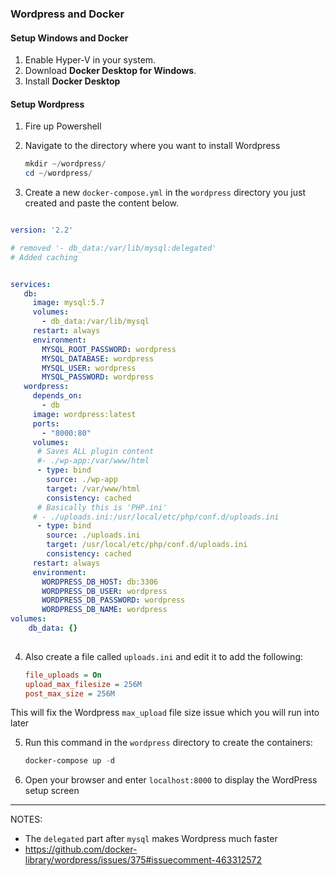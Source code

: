 ### Wordpress and Docker

#### Setup Windows and Docker
1. Enable Hyper-V in your system.
2. Download **Docker Desktop for Windows**.
3. Install **Docker Desktop**

#### Setup Wordpress

1. Fire up Powershell
2. Navigate to the directory where you want to install Wordpress

    ```powershell
    mkdir ~/wordpress/
    cd ~/wordpress/
    ```
3. Create a new ```docker-compose.yml``` in the ```wordpress``` directory you just created and paste the content below. 
   

```yml

version: '2.2'

# removed '- db_data:/var/lib/mysql:delegated'
# Added caching


services:
   db:
     image: mysql:5.7
     volumes:
       - db_data:/var/lib/mysql
     restart: always
     environment:
       MYSQL_ROOT_PASSWORD: wordpress
       MYSQL_DATABASE: wordpress
       MYSQL_USER: wordpress
       MYSQL_PASSWORD: wordpress
   wordpress:
     depends_on:
       - db
     image: wordpress:latest
     ports:
       - "8000:80"
     volumes:
      # Saves ALL plugin content
      #- ./wp-app:/var/www/html
      - type: bind
        source: ./wp-app
        target: /var/www/html
        consistency: cached
      # Basically this is 'PHP.ini'
     # - ./uploads.ini:/usr/local/etc/php/conf.d/uploads.ini
      - type: bind
        source: ./uploads.ini
        target: /usr/local/etc/php/conf.d/uploads.ini
        consistency: cached
     restart: always
     environment:
       WORDPRESS_DB_HOST: db:3306
       WORDPRESS_DB_USER: wordpress
       WORDPRESS_DB_PASSWORD: wordpress
       WORDPRESS_DB_NAME: wordpress
volumes:
    db_data: {}
    
```


4. Also create a file called ```uploads.ini``` and edit it to add the following:

    ```ini
    file_uploads = On
    upload_max_filesize = 256M
    post_max_size = 256M
    ```

This will fix the Wordpress ``max_upload`` file size issue which you will run into later

5. Run this command in the ```wordpress``` directory to create the containers: 

    ```powershell
    docker-compose up -d
    ```
6. Open your browser and enter ```localhost:8000``` to display the WordPress setup screen

***

NOTES: 
- The ```delegated``` part after ```mysql``` makes Wordpress much faster 
- https://github.com/docker-library/wordpress/issues/375#issuecomment-463312572
